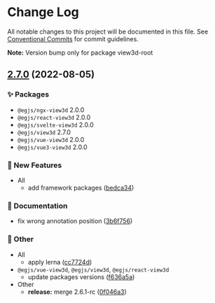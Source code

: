 # Change Log

All notable changes to this project will be documented in this file.
See [Conventional Commits](https://conventionalcommits.org) for commit guidelines.



**Note:** Version bump only for package view3d-root





## [2.7.0](https://github.com/naver/egjs-view3d/compare/2.6.1...2.7.0) (2022-08-05)
### :sparkles: Packages
* `@egjs/ngx-view3d` 2.0.0
* `@egjs/react-view3d` 2.0.0
* `@egjs/svelte-view3d` 2.0.0
* `@egjs/view3d` 2.7.0
* `@egjs/vue-view3d` 2.0.0
* `@egjs/vue3-view3d` 2.0.0


### :rocket: New Features

* All
    * add framework packages ([bedca34](https://github.com/naver/egjs-view3d/commit/bedca3419fd223b3089f21aa13a3538dc86c831f))


### :memo: Documentation

* fix wrong annotation position ([3b6f756](https://github.com/naver/egjs-view3d/commit/3b6f7563cf69bb24e6eef0dec0fbcdd076061ead))


### :mega: Other

* All
    * apply lerna ([cc7724d](https://github.com/naver/egjs-view3d/commit/cc7724d3549eb47a5cf9fd5f7167f862a4c1d6ba))
* `@egjs/vue-view3d`, `@egjs/view3d`, `@egjs/react-view3d`
    * update packages versions ([f636a5a](https://github.com/naver/egjs-view3d/commit/f636a5a4aa9ab07c53250f0cd9b68fbe6646dce7))
* Other
    * **release:** merge 2.6.1-rc ([0f046a3](https://github.com/naver/egjs-view3d/commit/0f046a3e1277d3817dfaf2d7acec87e3602d32ae))
